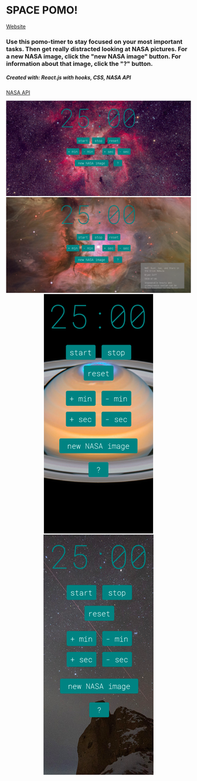 # SPACE POMO!

[Website](https://spacepomo.netlify.app/)

### Use this pomo-timer to stay focused on your most important tasks. Then get really distracted looking at NASA pictures. For a new NASA image, click the "new NASA image" button. For information about that image, click the "?" button.

##### Created with: React.js with hooks, CSS, NASA API

[NASA API](https://api.nasa.gov/)

<p align="center">
  <img src="https://github.com/ErinElizCostello/Space-Pomo/blob/master/src/images/pinkSpaceSparkles.png" />
  <img src="https://github.com/ErinElizCostello/Space-Pomo/blob/master/src/images/prettyBeigeGoo.png" />
  <img src="https://github.com/ErinElizCostello/Space-Pomo/blob/master/src/images/saturn.png" />
  <img src="https://github.com/ErinElizCostello/Space-Pomo/blob/master/src/images/shootingStars.png" />
</p>